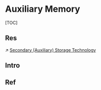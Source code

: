 # Auxiliary Memory

[TOC]



## Res
↗ [Secondary (Auxiliary) Storage Technology](../../IO%20System/Secondary%20(Auxiliary)%20Storage%20Technology/Secondary%20(Auxiliary)%20Storage%20Technology.md)



## Intro


## Ref

